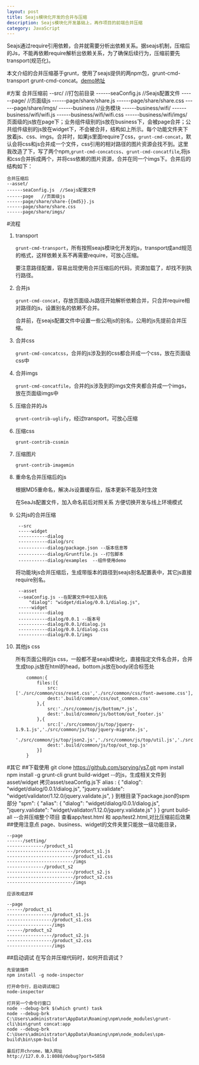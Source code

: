 ```yaml
---
layout: post
title: Seajs模块化开发的合并与压缩
description: Seajs模块化开发基础上，再作项目的前端合并压缩
category: JavaScript 
---
```


Seajs通过require引用依赖，合并就需要分析出依赖关系。据seajs机制，压缩后的Js，不能再依赖require解析出依赖关系，为了确保后续行为，压缩前要先transport(规范化)。

本文介绍的合并压缩基于grunt，使用了seajs提供的两npm包，grunt-cmd-transport grunt-cmd-concat。[demo地址](https://github.com/sprying/ys7)

#方案
    合并压缩前
    --src/   //打包前目录
    ------seaConfig.js  //Seajs配置文件
    ------page/   //页面级js
    ------page/share/share.js
    ------page/share/share.css
    ------page/share/imgs/
    ------business    //业务模块
    ------business/wifi/
    ------business/wifi/wifi.js
    ------business/wifi/wifi.css
    ------business/wifi/imgs/
页面级的js放在page下；业务组件级别的js放在business下，会被page合并；公共组件级别的js放在widget下，不会被合并，结构如上所示。每个功能文件夹下
放着js、css、imgs。合并时，如果js里面require了css，`grunt-cmd-concat`，默认会将css和js合并成一个文件，css引用的相对路径的图片资源会找不到。这里我改造了下，写了两个npm,`grunt-cmd-concatcss`、`grunt-cmd-concatfile`,将js和css合并拆成两个，并将css依赖的图片资源，合并在同一个imgs下。合并后的结构如下：

    合并压缩后
    --asset/   
    ------seaConfig.js  //Seajs配置文件
    ------page   //页面级js
    ------page/share/share-{{md5}}.js
    ------page/share/share.css
    ------page/share/imgs/
#流程

1. transport
    
    `grunt-cmd-transport`，所有按照seajs模块化开发的js，transport成and规范的格式，这样依赖关系不再需要require，可放心压缩。
    
    要注意路径配置，容易出现使用合并压缩后的代码，资源加载了，却找不到执行路径。

2. 合并js
    
    `grunt-cmd-concat`，存放页面级Js路径开始解析依赖合并，只合并require相对路径的js，设置别名的依赖不合并。
    
    合并前，在seajs配置文件中设置一些公用js的别名，公用的js先提前合并压缩。

3. 合并css
    
    `grunt-cmd-concatcss`，合并的js涉及到的css都合并成一个css，放在页面级css中

4. 合并imgs
    
    `grunt-cmd-concatfile`，合并的js涉及到的imgs文件夹都合并成一个imgs，放在页面级imgs中

5. 压缩合并的Js
    
    `grunt-contrib-uglify`，经过transport，可放心压缩

6. 压缩css
    
    `grunt-contrib-cssmin`

7. 压缩图片
    
    `grunt-contrib-imagemin`

8. 重命名合并压缩后的js
    
    根据MD5重命名，解决Js设置缓存后，版本更新不能及时生效

    在SeaJs配置文件，加入命名前后对照关系
    方便切换开发与线上环境模式

9. 公共js的合并压缩

        --src
        -----widget
        -----------dialog
        -----------dialog/src
        -----------dialog/package.json --版本信息等
        -----------dialog/Gruntfile.js --打包脚本
        -----------dialog/examples  --组件使用demo 
    
    将功能块js合并压缩后，生成带版本的路径到seajs别名配置表中，其它js直接require别名。
    
        --asset
        --seaConfig.js --在配置文件中加入别名
        	"dialog": "widget/dialog/0.0.1/dialog.js",
        -----widget
        -----------dialog
        -----------dialog/0.0.1 --版本号
        -----------dialog/0.0.1/dialog.js
        -----------dialog/0.0.1/dialog.css
        -----------dialog/0.0.1/imgs
        
10. 其他js css
    
    所有页面公用的js css，一般都不是seajs模块化，直接指定文件名合并，合并生成top.js放在html的head，bottom.js放在body闭合标签处
    
            common:{
                files:[{
                    src:['./src/common/css/reset.css','./src/common/css/font-awesome.css'],
                    dest:'.build/common/css/out_common.css'
                },{
                    src:'./src/common/js/bottom/*.js',
                    dest:'.build/common/js/bottom/out_footer.js'
                },{
                    src:['./src/common/js/top/jquery-1.9.1.js','./src/common/js/top/jquery-migrate.js',
                        './src/common/js/top/json2.js','./src/common/js/top/util.js','./src/common/js/top/base.js'],
                    dest:'.build/common/js/top/out_top.js'
                }]
            }
 
#其它
##下载使用
    git clone https://github.com/sprying/ys7.git 
    npm install
    npm install -g grunt-cli 
    grunt build-widget     --的js，生成相关文件到asset/widget
    拷贝asset/seaConfig.js下
        alias : {
            "dialog": "widget/dialog/0.0.1/dialog.js",
            "jquery.validate": "widget/validator/1.12.0/jquery.validate.js",
        }
    到根目录下package.json的spm部分
    "spm": {
        "alias": {
            "dialog": "widget/dialog/0.0.1/dialog.js",
            "jquery.validate": "widget/validator/1.12.0/jquery.validate.js"
        }
    }
    grunt build-all     --合并压缩整个项目
    查看app/test.html 和 app/test2.html,对比压缩前后效果
##使用注意点
page、business、widget的文件夹里只能放一级功能目录，

    --page
    ------/setting/
    --------------/product_s1
    -------------------------/product_s1.js
    -------------------------/product_s1.css
    -------------------------/imgs
    --------------/product_s2
    -------------------------/product_s2.js
    -------------------------/product_s2.css
    -------------------------/imgs
    
    应该改成这样
    
    --page
    ------/product_s1
    -----------------/product_s1.js
    -----------------/product_s1.css
    -----------------/imgs
    ------/product_s2
    -----------------/product_s2.js
    -----------------/product_s2.css
    -----------------/imgs
        
##启动调试
在写合并压缩代码时，如何开启调试？

    先安装插件
    npm install -g node-inspector

    打开命令行，启动调试端口
    node-inspector

    打开另一个命令行窗口
    node --debug-brk $(which grunt) task
    node --debug-brk C:\Users\administrator\AppData\Roaming\npm\node_modules\grunt-cli\bin\grunt concat:app
    node --debug-brk C:\Users\administrator\AppData\Roaming\npm\node_modules\spm-build\bin\spm-build 

    最后打开chrome，输入网址 
    http://127.0.0.1:8080/debug?port=5858




